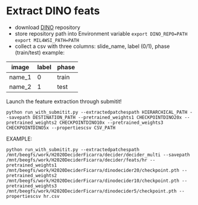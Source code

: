 # Extract DINO feats 

- download [DINO](https://github.com/facebookresearch/dino) repository
- store repository path into Environment variable ```export DINO_REPO=PATH```  ```export MIL4WSI_PATH=PATH```
- collect a csv with three columns: slide_name, label (0/1), phase (train/test)
  example:


| image  | label | phase |
| ------------- | ------------- | ------------|
| name_1  | 0  | train |
| name_2  | 1  | test  |


Launch the feature extraction through submitit!
```
python run_with_submitit.py --extractedpatchespath HIERARCHICAL_PATH --savepath DESTINATION_PATH --pretrained_weights1 CHECKPOINTDINO20x --pretrained_weights2 CHECKPOINTDINO10x --pretrained_weights3 CHECKPOINTDINO5x --propertiescsv CSV_PATH
```

EXAMPLE:
```
python run_with_submitit.py --extractedpatchespath /mnt/beegfs/work/H2020DeciderFicarra/decider/decider_multi --savepath /mnt/beegfs/work/H2020DeciderFicarra/decider/feats/hr --pretrained_weights1 /mnt/beegfs/work/H2020DeciderFicarra/dinodecider20/checkpoint.pth --pretrained_weights2 /mnt/beegfs/work/H2020DeciderFicarra/dinodecider10/checkpoint.pth --pretrained_weights3 /mnt/beegfs/work/H2020DeciderFicarra/dinodecider5/checkpoint.pth --propertiescsv hr.csv
```
